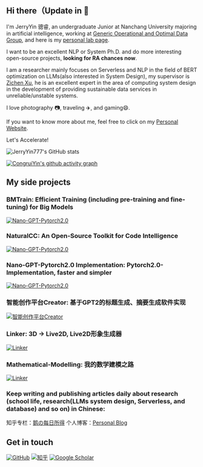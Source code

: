 ## Hi there（Update in  👋

  I'm JerryYin 骢睿, an undergraduate Junior at Nanchang University majoring in artificial intelligence, working at [Generic Operational and Optimal Data Group](https://good.ncu.edu.cn/index.html), and here is my [personal lab page](https://good.ncu.edu.cn/~YinCR/).
  
  I want to be an excellent NLP or System Ph.D. and do more interesting open-source projects, **looking for RA chances now**.
  
  I am a researcher mainly focuses on Serverless and NLP in the field of BERT optimization on LLMs(also interested in System Design), my supervisor is [Zichen Xu](https://good.ncu.edu.cn/Pages/Professor.html), he is an excellent expert in the area of computing system design in the development of providing sustainable data services in unreliable/unstable systems.
  
I love photography 📷, traveling ✈️, and gaming😄.  

If you want to know more about me, feel free to click on my [Personal Website](https://www.creallatie.icu/).

Let's Accelerate!

![JerryYin777's GitHub stats](https://github-readme-stats.vercel.app/api?username=JerryYin777&show_icons=true&theme=dracula)

[![CongruiYin's github activity graph](https://github-readme-activity-graph.cyclic.app/graph?username=JerryYin777&theme=dracula)](https://github.com/ashutosh00710/github-readme-activity-graph)

## My side projects

### BMTrain: Efficient Training (including pre-training and fine-tuning) for Big Models

[![Nano-GPT-Pytorch2.0](https://github-readme-stats.vercel.app/api/pin?username=OpenBMB&repo=BMTrain&theme=radical)](https://github.com/JerryYin777/BMTrain)

### NaturalCC: An Open-Source Toolkit for Code Intelligence

[![Nano-GPT-Pytorch2.0](https://github-readme-stats.vercel.app/api/pin?username=CGCL-Codes&repo=naturalcc&theme=radical)](https://github.com/CGCL-Codes/naturalcc)

### Nano-GPT-Pytorch2.0 Implementation: Pytorch2.0-Implementation, faster and simpler

[![Nano-GPT-Pytorch2.0](https://github-readme-stats.vercel.app/api/pin?username=JerryYin777&repo=NanoGPT-Pytorch2.0-Implementation&theme=radical)](https://github.com/JerryYin777/NanoGPT-Pytorch2.0-Implementation)

### 智能创作平台Creator: 基于GPT2的标题生成、摘要生成软件实现

[![智能创作平台Creator](https://github-readme-stats.vercel.app/api/pin?username=JerryYin777&repo=SoftwareCup_A9_2022&theme=radical)](https://github.com/JerryYin777/SoftwareCup_A9_2022)

### Linker: 3D -> Live2D, Live2D形象生成器

[![Linker](https://github-readme-stats.vercel.app/api/pin?username=JerryYin777&repo=Linker&theme=radical)](https://github.com/JerryYin777/Linker)

### Mathematical-Modelling: 我的数学建模之路

[![Linker](https://github-readme-stats.vercel.app/api/pin?username=JerryYin777&repo=Mathematical-Modelling&theme=radical)](https://github.com/JerryYin777/Mathematical-Modelling)

### Keep writing and publishing articles daily about research (school life, research(LLMs system design, Serverless, and database) and so on) in Chinese:

知乎专栏：[鹅の每日所得](https://www.zhihu.com/column/c_1531067260675940352)
个人博客：[Personal Blog](www.creallatie.icu/)


## Get in touch

[![GitHub](https://img.shields.io/badge/GitHub-grey?logo=github)](https://github.com/JerryYin777)
[![知乎](https://img.shields.io/badge/知乎-white?logo=zhihu)](https://www.zhihu.com/people/ycr222)
[![Google Scholar](https://img.shields.io/badge/Google%20Scholar-%20-lightgrey)](https://scholar.google.com/citations?hl=en&user=7gsdLw4AAAAJ)


